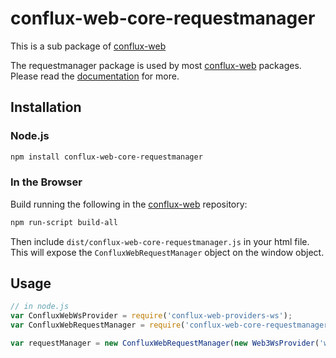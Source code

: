 # conflux-web-core-requestmanager

This is a sub package of [conflux-web][repo]

The requestmanager package is used by most [conflux-web][repo] packages.
Please read the [documentation][docs] for more.

## Installation

### Node.js

```bash
npm install conflux-web-core-requestmanager
```

### In the Browser

Build running the following in the [conflux-web][repo] repository:

```bash
npm run-script build-all
```

Then include `dist/conflux-web-core-requestmanager.js` in your html file.
This will expose the `ConfluxWebRequestManager` object on the window object.


## Usage

```js
// in node.js
var ConfluxWebWsProvider = require('conflux-web-providers-ws');
var ConfluxWebRequestManager = require('conflux-web-core-requestmanager');

var requestManager = new ConfluxWebRequestManager(new Web3WsProvider('ws://localhost:8546'));
```


[docs]: https://phabricator.conflux-chain.org/w/javascript_api/
[repo]: https://github.com/Conflux-Chain/ConfluxWeb/tree/conflux-web-1.2.1


